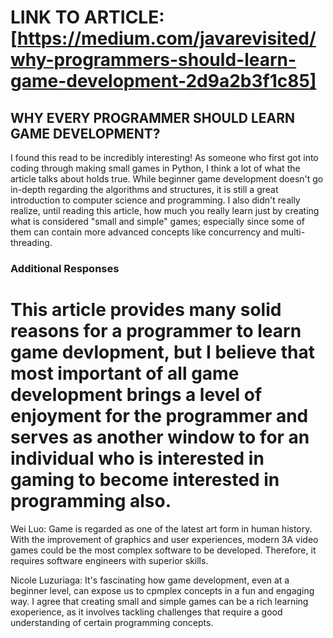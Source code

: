 # LINK TO ARTICLE: [https://medium.com/javarevisited/why-programmers-should-learn-game-development-2d9a2b3f1c85]

## WHY EVERY PROGRAMMER SHOULD LEARN GAME DEVELOPMENT?

I found this read to be incredibly interesting! As someone who first got into coding through making small games in Python, I think a lot of what the article talks about holds true. While beginner game development doesn't go in-depth regarding the algorithms and structures, it is still a great introduction to computer science and programming. I also didn't really realize, until reading this article, how much you really learn just by creating what is considered "small and simple" games; especially since some of them can contain more advanced concepts like concurrency and multi-threading.


### Additional Responses

This article provides many solid reasons for a programmer to learn game devlopment, but I believe that most important of all game development brings a level of enjoyment for the programmer and serves as another window to for an individual who is interested in gaming to become interested in programming also.
=======
Wei Luo: Game is regarded as one of the latest art form in human history. With the improvement of graphics and user experiences, modern 3A video games could be the most complex software to be developed. Therefore, it requires software engineers with superior skills.

Nicole Luzuriaga: It's fascinating how game development, even at a beginner level, can expose us to cpmplex concepts in a fun and engaging way. I agree that creating small and simple games can be a rich learning exoperience, as it involves tackling challenges that require a good understanding of certain programming concepts. 
